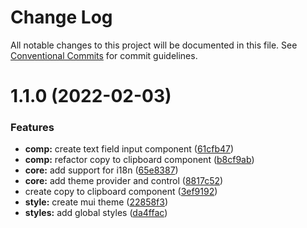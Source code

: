 # Change Log

All notable changes to this project will be documented in this file.
See [Conventional Commits](https://conventionalcommits.org) for commit guidelines.

# 1.1.0 (2022-02-03)

### Features

- **comp:** create text field input component ([61cfb47](https://github.com/gulab-signage/gulab-client/commit/61cfb47df4ed62925847c695f4e43d07a75c5d76))
- **comp:** refactor copy to clipboard component ([b8cf9ab](https://github.com/gulab-signage/gulab-client/commit/b8cf9ab34f9ea2f5365d93bc6dd21b5f5fad2c99))
- **core:** add support for i18n ([65e8387](https://github.com/gulab-signage/gulab-client/commit/65e838739bf3db244caa8dfcb0941be0759f8cfe))
- **core:** add theme provider and control ([8817c52](https://github.com/gulab-signage/gulab-client/commit/8817c52b7243daa2605bd8311a05903a68dd2a59))
- create copy to clipboard component ([3ef9192](https://github.com/gulab-signage/gulab-client/commit/3ef9192e15bbc4b2dcc49c81f4efcb5b48817a49))
- **style:** create mui theme ([22858f3](https://github.com/gulab-signage/gulab-client/commit/22858f3f169dee6f823192c18479c02041ca805a))
- **styles:** add global styles ([da4ffac](https://github.com/gulab-signage/gulab-client/commit/da4ffac083f0d837fd2077ce5b9ece8dd4f2867f))
